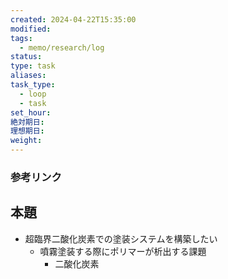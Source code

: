 ```yaml
---
created: 2024-04-22T15:35:00
modified: 
tags:
  - memo/research/log
status: 
type: task
aliases: 
task_type:
  - loop
  - task
set_hour: 
絶対期日: 
理想期日: 
weight:
---
```

### 参考リンク
## 本題

- 超臨界二酸化炭素での塗装システムを構築したい
	- 噴霧塗装する際にポリマーが析出する課題
		- 二酸化炭素